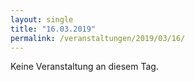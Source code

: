 ```yaml
---
layout: single
title: "16.03.2019"
permalink: /veranstaltungen/2019/03/16/
---
```


Keine Veranstaltung an diesem Tag.
